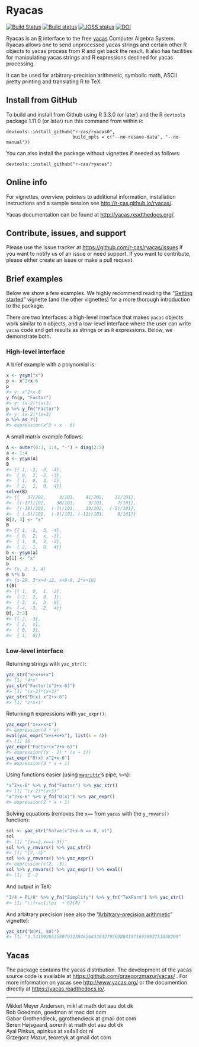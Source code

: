 
<!-- README.md is generated from README.Rmd. Please edit only README.Rmd! -->

# Ryacas

[![Build
Status](https://travis-ci.org/r-cas/ryacas.svg?branch=master)](https://travis-ci.org/r-cas/ryacas)
[![Build
status](https://ci.appveyor.com/api/projects/status/c8fsb1dvj5gmh703/branch/master?svg=true)](https://ci.appveyor.com/project/r-cas/ryacas/branch/master)
[![JOSS
status](https://joss.theoj.org/papers/69b3947f8900504a25aa36f65d14500b/status.svg)](https://joss.theoj.org/papers/69b3947f8900504a25aa36f65d14500b)
[![DOI](https://zenodo.org/badge/36067045.svg)](https://zenodo.org/badge/latestdoi/36067045)

Ryacas is an [R](https://www.r-project.org/) interface to the free
[yacas](http://www.yacas.org) Computer Algebra System. Ryacas allows one
to send unprocessed yacas strings and certain other R objects to yacas
process from R and get back the result. It also has facilities for
manipulating yacas strings and R expressions destined for yacas
processing.

It can be used for arbitrary-precision arithmetic, symbolic math, ASCII
pretty printing and translating R to TeX.

## Install from GitHub

To build and install from Github using R 3.3.0 (or later) and the R
`devtools` package 1.11.0 (or later) run this command from within `R`:

    devtools::install_github("r-cas/ryacas0", 
                             build_opts = c("--no-resave-data", "--no-manual"))

You can also install the package without vignettes if needed as follows:

    devtools::install_github("r-cas/ryacas")

## Online info

For vignettes, overview, pointers to additional information,
installation instructions and a sample session see
<http://r-cas.github.io/ryacas/>.

Yacas documentation can be found at <http://yacas.readthedocs.org/>.

## Contribute, issues, and support

Please use the issue tracker at <https://github.com/r-cas/ryacas/issues>
if you want to notify us of an issue or need support. If you want to
contribute, please either create an issue or make a pull request.

## Brief examples

Below we show a few examples. We highly recommend reading the “[Getting
started](http://r-cas.github.io/ryacas/articles/getting-started.html)”
vignette (and the other vignettes) for a more thorough introduction to
the package.

There are two interfaces: a high-level interface that makes `yacas`
objects work similar to `R` objects, and a low-level interface where the
user can write `yacas` code and get results as strings or as `R`
expressions. Below, we demonstrate both.

### High-level interface

A brief example with a polynomial is:

``` r
x <- ysym("x")
p <- x^2+x-6
p
#> y: x^2+x-6
y_fn(p, "Factor")
#> y: (x-2)*(x+3)
p %>% y_fn("Factor")
#> y: (x-2)*(x+3)
p %>% as_r()
#> expression(x^2 + x - 6)
```

A small matrix example follows:

``` r
A <- outer(0:3, 1:4, "-") + diag(2:5)
a <- 1:4
B <- ysym(A)
B
#> {{ 1, -2, -3, -4},
#>  { 0,  2, -2, -3},
#>  { 1,  0,  3, -2},
#>  { 2,  1,  0,  4}}
solve(B)
#> {{   37/202,     3/101,    41/202,    31/101},
#>  {(-17)/101,    30/101,     3/101,     7/101},
#>  {(-19)/202,  (-7)/101,    39/202,  (-5)/101},
#>  { (-5)/101,  (-9)/101, (-11)/101,     8/101}}
B[2, 3] <- "x"
B
#> {{ 1, -2, -3, -4},
#>  { 0,  2,  x, -3},
#>  { 1,  0,  3, -2},
#>  { 2,  1,  0,  4}}
b <- ysym(a)
b[1] <- "x"
b
#> {x, 2, 3, 4}
B %*% b
#> {x-29, 3*x+4-12, x+9-8, 2*x+18}
t(B)
#> {{ 1,  0,  1,  2},
#>  {-2,  2,  0,  1},
#>  {-3,  x,  3,  0},
#>  {-4, -3, -2,  4}}
B[, 2:3]
#> {{-2, -3},
#>  { 2,  x},
#>  { 0,  3},
#>  { 1,  0}}
```

### Low-level interface

Returning strings with `yac_str()`:

``` r
yac_str("x+x+x+x")
#> [1] "4*x"
yac_str("Factor(x^2+x-6)")
#> [1] "(x-2)*(x+3)"
yac_str("D(x) x^2+x-6")
#> [1] "2*x+1"
```

Returning `R` expressions with `yac_expr()`:

``` r
yac_expr("x+x+x+x")
#> expression(4 * x)
eval(yac_expr("x+x+x+x"), list(x = 4))
#> [1] 16
yac_expr("Factor(x^2+x-6)")
#> expression((x - 2) * (x + 3))
yac_expr("D(x) x^2+x-6")
#> expression(2 * x + 1)
```

Using functions easier (using
[`magrittr`](https://cran.r-project.org/package=magrittr)’s pipe,
`%>%`):

``` r
"x^2+x-6" %>% y_fn("Factor") %>% yac_str()
#> [1] "(x-2)*(x+3)"
"x^2+x-6" %>% y_fn("D(x)") %>% yac_expr()
#> expression(2 * x + 1)
```

Solving equations (removes the `x==` from `yacas` with the `y_rmvars()`
function):

``` r
sol <- yac_str("Solve(x^2+x-6 == 0, x)")
sol
#> [1] "{x==2,x==(-3)}"
sol %>% y_rmvars() %>% yac_str()
#> [1] "{2,-3}"
sol %>% y_rmvars() %>% yac_expr()
#> expression(c(2, -3))
sol %>% y_rmvars() %>% yac_expr() %>% eval()
#> [1]  2 -3
```

And output in TeX:

``` r
"3/4 + Pi/8" %>% y_fn("Simplify") %>% y_fn("TeXForm") %>% yac_str()
#> [1] "\\frac{\\pi  + 6}{8} "
```

And arbitrary precision (see also the “[Arbitrary-precision
arithmetic](http://r-cas.github.io/ryacas/articles/arbitrary-precision.html)”
vignette):

``` r
yac_str("N(Pi, 50)")
#> [1] "3.1415926535897932384626433832795028841971693993751058209"
```

## Yacas

The package contains the yacas distribution. The development of the
yacas source code is available at
<https://github.com/grzegorzmazur/yacas/> . For more information on
yacas see <http://www.yacas.org/> or the documention directly at
<https://yacas.readthedocs.io/>.

-----

Mikkel Meyer Andersen, mikl at math dot aau dot dk  
Rob Goedman, goedman at mac dot com  
Gabor Grothendieck, ggrothendieck at gmail dot com  
Søren Højsgaard, sorenh at math dot aau dot dk  
Ayal Pinkus, apinkus at xs4all dot nl  
Grzegorz Mazur, teoretyk at gmail dot com
